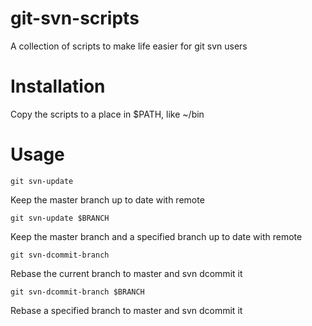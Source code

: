 git-svn-scripts
===============

A collection of scripts to make life easier for git svn users

Installation
===============

Copy the scripts to a place in $PATH, like ~/bin

Usage
===============
`git svn-update`

Keep the master branch up to date with remote

`git svn-update $BRANCH`

Keep the master branch and a specified branch up to date with remote

`git svn-dcommit-branch`

Rebase the current branch to master and svn dcommit it

`git svn-dcommit-branch $BRANCH`

Rebase a specified branch to master and svn dcommit it
